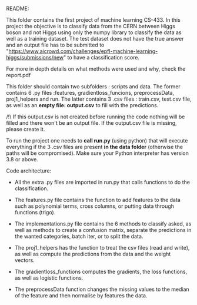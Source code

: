 README:

This folder contains the first project of machine learning CS-433. In this project the objective is to classify data from the CERN between Higgs boson and not Higgs using only the numpy library to classify the data as well as a training dataset. The test dataset does not have the true answer and an output file has to be submitted to "https://www.aicrowd.com/challenges/epfl-machine-learning-higgs/submissions/new" to have a classification score.

For more in depth details on what methods were used and why, check the report.pdf

This folder should contain two subfolders : scripts and data. The former contains 6 .py files :features, gradientloss_funcions, preprocessData, proj1_helpers and run. The latter contains 3 .csv files : train.csv, test.csv file, as well as an __empty file: output.csv__ to fill with the predictions.

/!\ If this output.csv is not created before running the code nothing will be filled and there won't be an output file. If the output.csv file is missing, please create it.

To run the project one needs to __call run.py__ (using python) that will execute everything if the 3 .csv files are present __in the data folder__ (otherwise the paths will be compromised). Make sure your Python interpreter has version 3.8 or above.

Code architecture:

* All the extra .py files are imported in run.py that calls functions to do the classification.

* The features.py file contains the function to add features to the data such as polynomial terms, cross columns, or putting data through functions (trigo).

* The implementations.py file contains the 6 methods to classify asked, as well as methods to create a confusion matrix, separate the predictions in the wanted categories, batch iter, or to split the data.

* The proj1_helpers has the function to treat the csv files (read and write), as well as compute the predictions from the data and the weight vectors.

* The gradientloss_functions computes the gradients, the loss functions, as well as logistic functions.

* The preprocessData function changes the missing values to the median of the feature and then normalise by features the data.
